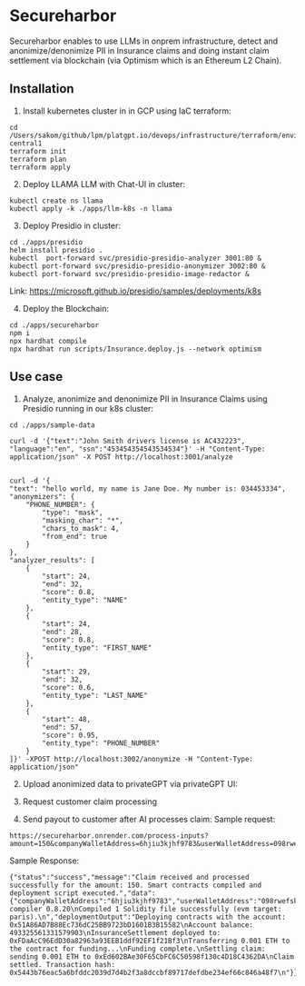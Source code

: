 # Secureharbor

Secureharbor enables to use LLMs in onprem infrastructure, detect and anonimize/denonimize PII in Insurance claims and doing instant claim settlement via blockchain (via Optimism which is an Ethereum L2 Chain). 

## Installation
1. Install kubernetes cluster in in GCP using IaC terraform:
```
cd /Users/sakom/github/lpm/platgpt.io/devops/infrastructure/terraform/environments/production/gcp/accounts/gcp_prod01/regions/us-central1
terraform init
terraform plan
terraform apply
```
2. Deploy LLAMA LLM with Chat-UI in cluster:
```
kubectl create ns llama
kubectl apply -k ./apps/llm-k8s -n llama
```
3. Deploy Presidio in cluster:
```
cd ./apps/presidio
helm install presidio .
kubectl  port-forward svc/presidio-presidio-analyzer 3001:80 &
kubectl port-forward svc/presidio-presidio-anonymizer 3002:80 &
kubectl port-forward svc/presidio-presidio-image-redactor &
```
Link: https://microsoft.github.io/presidio/samples/deployments/k8s

4. Deploy the Blockchain:
```
cd ./apps/secureharbor
npm i
npx hardhat compile
npx hardhat run scripts/Insurance.deploy.js --network optimism
```

## Use case

1. Analyze, anonimize and denonimize PII in Insurance Claims using Presidio running in our k8s cluster:
```
cd ./apps/sample-data

curl -d '{"text":"John Smith drivers license is AC432223", "language":"en", "ssn":"453454354543534534"}' -H "Content-Type: application/json" -X POST http://localhost:3001/analyze 


curl -d '{
"text": "hello world, my name is Jane Doe. My number is: 034453334",
"anonymizers": {
    "PHONE_NUMBER": {
        "type": "mask",
        "masking_char": "*",
        "chars_to_mask": 4,
        "from_end": true
    }
},
"analyzer_results": [
    {
        "start": 24,
        "end": 32,
        "score": 0.8,
        "entity_type": "NAME"
    },
    {
        "start": 24,
        "end": 28,
        "score": 0.8,
        "entity_type": "FIRST_NAME"
    },
    {
        "start": 29,
        "end": 32,
        "score": 0.6,
        "entity_type": "LAST_NAME"
    },
    {
        "start": 48,
        "end": 57,
        "score": 0.95,
        "entity_type": "PHONE_NUMBER"
    }
]}' -XPOST http://localhost:3002/anonymize -H "Content-Type: application/json"
```
2. Upload anonimized data to privateGPT via privateGPT UI:

3. Request customer claim processing

4. Send payout to customer after AI processes claim:
Sample request:
```
https://secureharbor.onrender.com/process-inputs?amount=150&companyWalletAddress=6hjiu3kjhf9783&userWalletAddress=098rwefskjdf13
```
Sample Response:

```
{"status":"success","message":"Claim received and processed successfully for the amount: 150. Smart contracts compiled and deployment script executed.","data":{"companyWalletAddress":"6hjiu3kjhf9783","userWalletAddress":"098rwefskjdf13","amount":"150","compileOutput":"Downloading compiler 0.8.20\nCompiled 1 Solidity file successfully (evm target: paris).\n","deploymentOutput":"Deploying contracts with the account: 0x51A86AD7B88Ec736dC25BB9723bD1601B3B15582\nAccount balance: 493325561331579903\nInsuranceSettlement deployed to: 0xFDaAcC96EdD30a82963a93EEB1ddf92EF1f21Bf3\nTransferring 0.001 ETH to the contract for funding...\nFunding complete.\nSettling claim: sending 0.001 ETH to 0xEd602BAe30F65CbFC6C50598f130c4D18C4362DA\nClaim settled. Transaction hash: 0x5443b76eac5a6bfddc2039d7d4b2f3a8dccbf89717defdbe234ef66c846a48f7\n"}}
```


